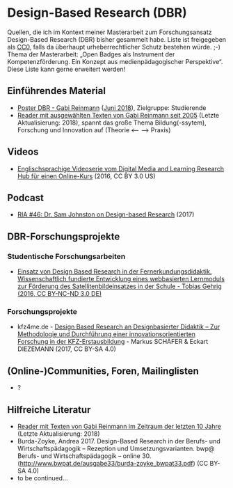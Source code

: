 # Design-Based Research (DBR)
Quellen, die ich im Kontext meiner Masterarbeit zum Forschungsansatz Design-Based Research (DBR) bisher gesammelt habe. Liste ist freigegeben als [CC0](https://creativecommons.org/publicdomain/zero/1.0/deed.de), falls da überhaupt urheberrechtlicher Schutz bestehen würde. ;-) Thema der Masterarbeit: „Open Badges als Instrument der Kompetenzförderung. 
Ein Konzept aus medienpädagogischer Perspektive“. Diese Liste kann gerne erweitert werden!

## Einführendes Material
* [Poster DBR - Gabi Reinmann](https://gabi-reinmann.de/wp-content/uploads/2018/06/DBR-Poster_Entwurf_aktuell.pdf) ([Juni 2018](https://gabi-reinmann.de/?p=6263)), Zielgruppe: Studierende
* [Reader mit ausgewählten Texten von Gabi Reinmann seit 2005](https://gabi-reinmann.de/wp-content/uploads/2018/06/Reader_DBR_Juni2018.pdf) (Letzte Aktualisierung: 2018), spannt das große Thema Bildung(-ssytem), Forschung und Innovation auf (Theorie <-- --> Praxis)

## Videos
* [Englischsprachige Videoserie vom Digital Media and Learning Research Hub für einen Online-Kurs](https://dmlcommons.net/design-research/) (2016, CC BY 3.0 US)

## Podcast
* [RIA #46: Dr. Sam Johnston on Design-based Research](https://ecampus.oregonstate.edu/research/podcast/e46/) (2017)

## DBR-Forschungsprojekte 

### Studentische Forschungsarbeiten
* [Einsatz von Design Based Research in der Fernerkundungsdidaktik. Wissenschaftlich fundierte Entwicklung eines webbasierten Lernmoduls zur Förderung des Satellitenbildeinsatzes in der Schule - Tobias Gehrig (2016, CC BY-NC-ND 3.0 DE)](https://opus.ph-heidelberg.de/frontdoor/index/index/docId/195)

### Forschungsprojekte
* kfz4me.de - [Design Based Research an Designbasierter Didaktik – Zur Methodologie und Durchführung einer innovationsorientierten Forschung in der KFZ-Erstausbildung](https://www.bwpat.de/ausgabe/33/schaefer-diezemann) - Markus SCHÄFER & Eckart DIEZEMANN (2017, CC BY-SA 4.0) 

## (Online-)Communities, Foren, Mailinglisten

* ?

## Hilfreiche Literatur

* [Reader mit Texten von Gabi Reinmann im Zeitraum der letzten 10 Jahre](https://gabi-reinmann.de/wp-content/uploads/2018/06/Reader_DBR_Juni2018.pdf) (Letzte Aktualisierung: 2018)
* Burda-Zoyke, Andrea 2017. Design-Based Research in der Berufs- und Wirtschaftspädagogik – Rezeption und Umsetzungsvarianten. bwp@ Berufs- und Wirtschaftspädagogik – online 30. (http://www.bwpat.de/ausgabe33/burda-zoyke_bwpat33.pdf) (CC BY-SA 4.0)
* to be continued...


